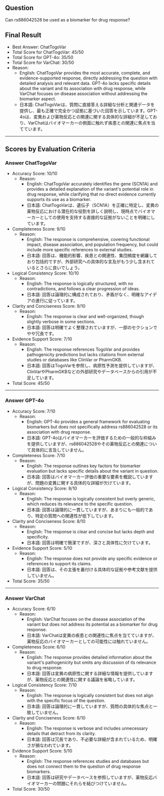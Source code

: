 ## Question

Can rs886042528 be used as a biomarker for drug response?

## Final Result

- Best Answer: ChatTogoVar
- Total Score for ChatTogoVar: 45/50
- Total Score for GPT-4o: 35/50
- Total Score for VarChat: 30/50
- Reason:
  - English: ChatTogoVar provides the most accurate, complete, and evidence-supported response, directly addressing the question with detailed analysis and relevant data. GPT-4o lacks specific details about the variant and its association with drug response, while VarChat focuses on disease association without addressing the biomarker aspect.
  - 日本語: ChatTogoVarは、質問に直接答える詳細な分析と関連データを提供し、最も正確で完全かつ証拠に基づいた回答を示しています。GPT-4oは、変異および薬物反応との関連に関する具体的な詳細が不足しており、VarChatはバイオマーカーの側面に触れず疾患との関連に焦点を当てています。

---

## Scores by Evaluation Criteria

### Answer ChatTogoVar
- Accuracy Score: 10/10
  - Reason: 
    - English: ChatTogoVar accurately identifies the gene (SCN1A) and provides a detailed explanation of the variant's potential role in drug response, while clarifying that no direct evidence currently supports its use as a biomarker.
    - 日本語: ChatTogoVarは、遺伝子（SCN1A）を正確に特定し、変異の薬物反応における潜在的な役割を詳しく説明し、現時点でバイオマーカーとしての使用を支持する直接的な証拠がないことを明確にしています。
- Completeness Score: 9/10
  - Reason: 
    - English: The response is comprehensive, covering functional impact, disease association, and population frequency, but could include more specific references to external studies.
    - 日本語: 回答は、機能的影響、疾患との関連性、集団頻度を網羅しており包括的ですが、外部研究への具体的な言及がもう少し含まれているとさらに良いでしょう。
- Logical Consistency Score: 10/10
  - Reason: 
    - English: The response is logically structured, with no contradictions, and follows a clear progression of ideas.
    - 日本語: 回答は論理的に構成されており、矛盾がなく、明確なアイデアの進行に従っています。
- Clarity and Conciseness Score: 9/10
  - Reason: 
    - English: The response is clear and well-organized, though slightly verbose in some sections.
    - 日本語: 回答は明確でよく整理されていますが、一部のセクションでやや冗長です。
- Evidence Support Score: 7/10
  - Reason: 
    - English: The response references TogoVar and provides pathogenicity predictions but lacks citations from external studies or databases like ClinVar or PharmGKB.
    - 日本語: 回答はTogoVarを参照し、病原性予測を提供していますが、ClinVarやPharmGKBなどの外部研究やデータベースからの引用が不足しています。
- Total Score: 45/50

---

### Answer GPT-4o
- Accuracy Score: 7/10
  - Reason: 
    - English: GPT-4o provides a general framework for evaluating biomarkers but does not specifically address rs886042528 or its association with drug response.
    - 日本語: GPT-4oはバイオマーカーを評価するための一般的な枠組みを提供していますが、rs886042528やその薬物反応との関連について具体的に言及していません。
- Completeness Score: 7/10
  - Reason: 
    - English: The response outlines key factors for biomarker evaluation but lacks specific details about the variant in question.
    - 日本語: 回答はバイオマーカー評価の重要な要素を概説していますが、問題の変異に関する具体的な詳細が欠けています。
- Logical Consistency Score: 8/10
  - Reason: 
    - English: The response is logically consistent but overly generic, which reduces its relevance to the specific question.
    - 日本語: 回答は論理的に一貫していますが、あまりにも一般的であり、特定の質問への関連性が低下しています。
- Clarity and Conciseness Score: 8/10
  - Reason: 
    - English: The response is clear and concise but lacks depth and specificity.
    - 日本語: 回答は明確で簡潔ですが、深さと具体性に欠けています。
- Evidence Support Score: 5/10
  - Reason: 
    - English: The response does not provide any specific evidence or references to support its claims.
    - 日本語: 回答は、その主張を裏付ける具体的な証拠や参考文献を提供していません。
- Total Score: 35/50

---

### Answer VarChat
- Accuracy Score: 6/10
  - Reason: 
    - English: VarChat focuses on the disease association of the variant but does not address its potential as a biomarker for drug response.
    - 日本語: VarChatは変異の疾患との関連性に焦点を当てていますが、薬物反応のバイオマーカーとしての可能性には触れていません。
- Completeness Score: 6/10
  - Reason: 
    - English: The response provides detailed information about the variant's pathogenicity but omits any discussion of its relevance to drug response.
    - 日本語: 回答は変異の病原性に関する詳細な情報を提供していますが、薬物反応との関連性に関する議論を省略しています。
- Logical Consistency Score: 7/10
  - Reason: 
    - English: The response is logically consistent but does not align with the specific focus of the question.
    - 日本語: 回答は論理的に一貫していますが、質問の具体的な焦点と一致していません。
- Clarity and Conciseness Score: 6/10
  - Reason: 
    - English: The response is verbose and includes unnecessary details that detract from its clarity.
    - 日本語: 回答は冗長であり、不必要な詳細が含まれているため、明確さが損なわれています。
- Evidence Support Score: 5/10
  - Reason: 
    - English: The response references studies and databases but does not connect them to the question of drug response biomarkers.
    - 日本語: 回答は研究やデータベースを参照していますが、薬物反応バイオマーカーの問題にそれらを結びつけていません。
- Total Score: 30/50